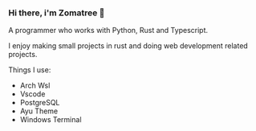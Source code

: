 ### Hi there, i'm Zomatree 👋

A programmer who works with Python, Rust and Typescript.

I enjoy making small projects in rust and doing web development related projects.

Things I use:
  - Arch Wsl
  - Vscode
  - PostgreSQL
  - Ayu Theme
  - Windows Terminal
